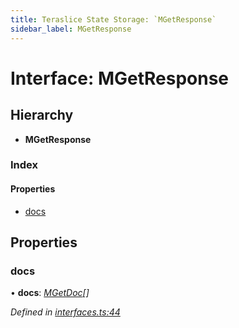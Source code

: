 ```yaml
---
title: Teraslice State Storage: `MGetResponse`
sidebar_label: MGetResponse
---
```


# Interface: MGetResponse

## Hierarchy

* **MGetResponse**

### Index

#### Properties

* [docs](mgetresponse.md#docs)

## Properties

###  docs

• **docs**: *[MGetDoc](mgetdoc.md)[]*

*Defined in [interfaces.ts:44](https://github.com/terascope/teraslice/blob/d3a803c3/packages/teraslice-state-storage/src/interfaces.ts#L44)*

